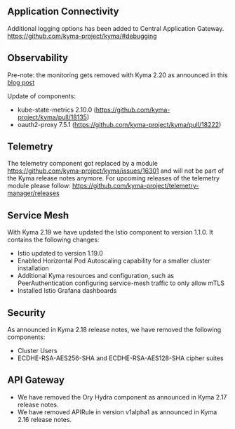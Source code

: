 
## Application Connectivity

Additional logging options has been added to Central Application Gateway.
https://github.com/kyma-project/kyma/#debugging

## Observability

Pre-note: the monitoring gets removed with Kyma 2.20 as announced in this [blog post](https://blogs.sap.com/2023/09/07/removal-of-prometheus-grafana-based-monitoring-in-sap-btp-kyma-runtime/)

Update of components:
 - kube-state-metrics 2.10.0 (https://github.com/kyma-project/kyma/pull/18135)
 - oauth2-proxy 7.5.1 (https://github.com/kyma-project/kyma/pull/18222)

## Telemetry

The telemetry component got replaced by a module https://github.com/kyma-project/kyma/issues/16301 and will not be part of the Kyma release notes anymore. For upcoming releases of the telemetry module please follow: https://github.com/kyma-project/telemetry-manager/releases
	
## Service Mesh

With Kyma 2.19 we have updated the Istio component to version 1.1.0. It contains the following changes:
 - Istio updated to version 1.19.0
 - Enabled Horizontal Pod Autoscaling capability for a smaller cluster installation
 - Additional Kyma resources and configuration, such as PeerAuthentication configuring service-mesh traffic to only allow mTLS
 - Installed Istio Grafana dashboards

## Security

As announced in Kyma 2.18 release notes, we have removed the following components:
 - Cluster Users
 - ECDHE-RSA-AES256-SHA and ECDHE-RSA-AES128-SHA cipher suites

## API Gateway

 - We have removed the Ory Hydra component as announced in Kyma 2.17 release notes.
 - We have removed APIRule in version v1alpha1 as announced in Kyma 2.16 release notes.  
